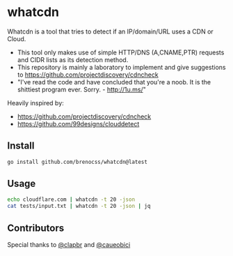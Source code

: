 # whatcdn
Whatcdn is a tool that tries to detect if an IP/domain/URL uses a CDN or Cloud. 
- This tool only makes use of simple HTTP/DNS (A,CNAME,PTR) requests and CIDR lists as its detection method.
- This repository is mainly a laboratory to implement and give suggestions to https://github.com/projectdiscovery/cdncheck
- "I've read the code and have concluded that you're a noob. It is the shittiest program ever.
Sorry. - http://1u.ms/"

Heavily inspired by:
- https://github.com/projectdiscovery/cdncheck 
- https://github.com/99designs/clouddetect

## Install
```bash
go install github.com/brenocss/whatcdn@latest
```

## Usage
```bash
echo cloudflare.com | whatcdn -t 20 -json
cat tests/input.txt | whatcdn -t 20 -json | jq
```
## Contributors
Special thanks to [@clapbr](https://github.com/clapbr) and [@caueobici](https://github.com/caueobici)
